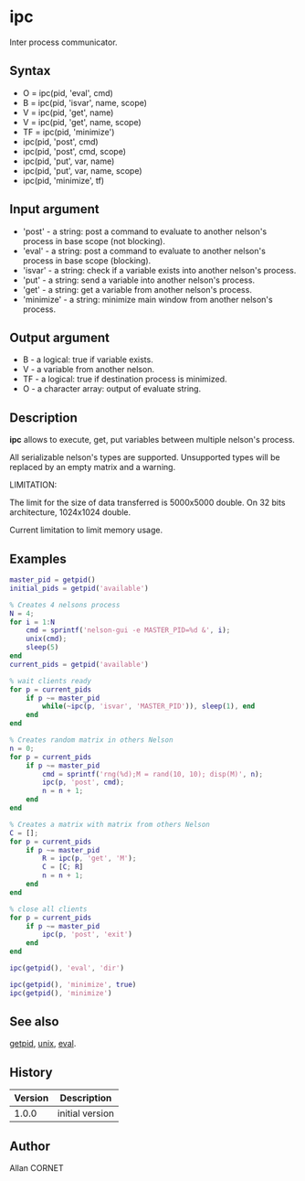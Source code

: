

# ipc

Inter process communicator.

## Syntax

- O = ipc(pid, 'eval', cmd)
- B = ipc(pid, 'isvar', name, scope)
- V = ipc(pid, 'get', name)
- V = ipc(pid, 'get', name, scope)
- TF = ipc(pid, 'minimize')
- ipc(pid, 'post', cmd)
- ipc(pid, 'post', cmd, scope)
- ipc(pid, 'put', var, name)
- ipc(pid, 'put', var, name, scope)
- ipc(pid, 'minimize', tf)

## Input argument

 - 'post' - a string: post a command to evaluate to another nelson's process in base scope (not blocking).
 - 'eval' - a string: post a command to evaluate to another nelson's process in base scope (blocking).
 - 'isvar' - a string: check if a variable exists into another nelson's process.
 - 'put' - a string: send a variable into another nelson's process.
 - 'get' - a string: get a variable from another nelson's process.
 - 'minimize' - a string: minimize main window from another nelson's process.

## Output argument

 - B - a logical: true if variable exists.
 - V - a variable from another nelson.
 - TF - a logical: true if destination process is minimized.
 - O - a character array: output of evaluate string.

## Description


  <p><b>ipc</b> allows to execute, get, put variables between multiple nelson's process.</p>
  <p>All serializable nelson's types are supported. Unsupported types will be replaced by an empty matrix and a warning.</p>
  <p>LIMITATION:</p>
  <p>The limit for the size of data transferred is 5000x5000 double. On 32 bits architecture, 1024x1024 double.</p>
  <p>Current limitation to limit memory usage.</p>


## Examples

```matlab
master_pid = getpid()
initial_pids = getpid('available')

% Creates 4 nelsons process
N = 4;
for i = 1:N
    cmd = sprintf('nelson-gui -e MASTER_PID=%d &', i);
    unix(cmd);
    sleep(5)
end
current_pids = getpid('available')

% wait clients ready
for p = current_pids
    if p ~= master_pid
        while(~ipc(p, 'isvar', 'MASTER_PID')), sleep(1), end
    end
end

% Creates random matrix in others Nelson
n = 0;
for p = current_pids
    if p ~= master_pid
        cmd = sprintf('rng(%d);M = rand(10, 10); disp(M)', n);
        ipc(p, 'post', cmd);
        n = n + 1;
    end
end

% Creates a matrix with matrix from others Nelson
C = [];
for p = current_pids
    if p ~= master_pid
        R = ipc(p, 'get', 'M');
        C = [C; R]
        n = n + 1;
    end
end

% close all clients
for p = current_pids
    if p ~= master_pid
        ipc(p, 'post', 'exit')
    end
end
```
```matlab
ipc(getpid(), 'eval', 'dir')
```
```matlab
ipc(getpid(), 'minimize', true)
ipc(getpid(), 'minimize')
```

## See also

[getpid](getpid.md), [unix](unix.html), [eval](../core/eval.md).
## History

|Version|Description|
|------|------|
|1.0.0|initial version|


## Author

Allan CORNET



